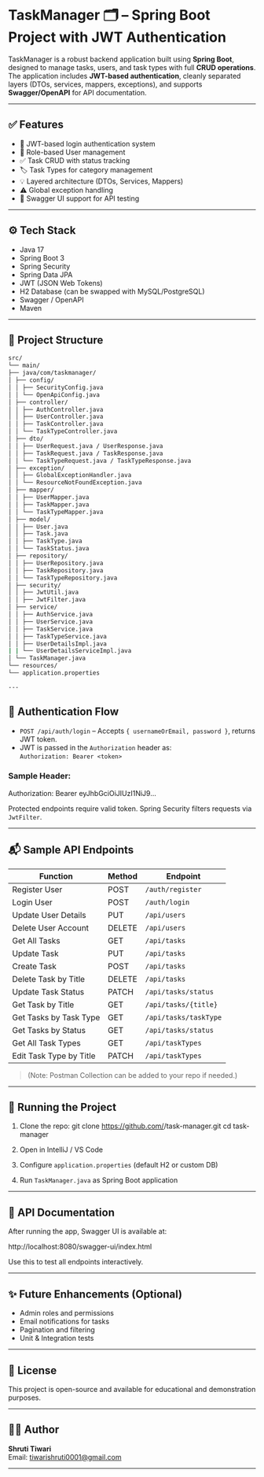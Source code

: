 # TaskManager 🗂️ – Spring Boot Project with JWT Authentication

TaskManager is a robust backend application built using **Spring Boot**, designed to manage tasks, users, and task types with full **CRUD operations**. The application includes **JWT-based authentication**, cleanly separated layers (DTOs, services, mappers, exceptions), and supports **Swagger/OpenAPI** for API documentation.

---

## ✅ Features

- 🔐 JWT-based login authentication system
- 👥 Role-based User management
- ✅ Task CRUD with status tracking
- 🏷️ Task Types for category management
- 💡 Layered architecture (DTOs, Services, Mappers)
- ⚠️ Global exception handling
- 📖 Swagger UI support for API testing

---

## ⚙️ Tech Stack

- Java 17
- Spring Boot 3
- Spring Security
- Spring Data JPA
- JWT (JSON Web Tokens)
- H2 Database (can be swapped with MySQL/PostgreSQL)
- Swagger / OpenAPI
- Maven

---

## 🧱 Project Structure

```bash
src/
└── main/
├── java/com/taskmanager/
│ ├── config/
│ │ ├── SecurityConfig.java
│ │ └── OpenApiConfig.java
│ ├── controller/
│ │ ├── AuthController.java
│ │ ├── UserController.java
│ │ ├── TaskController.java
│ │ └── TaskTypeController.java
│ ├── dto/
│ │ ├── UserRequest.java / UserResponse.java
│ │ ├── TaskRequest.java / TaskResponse.java
│ │ └── TaskTypeRequest.java / TaskTypeResponse.java
│ ├── exception/
│ │ ├── GlobalExceptionHandler.java
│ │ └── ResourceNotFoundException.java
│ ├── mapper/
│ │ ├── UserMapper.java
│ │ ├── TaskMapper.java
│ │ └── TaskTypeMapper.java
│ ├── model/
│ │ ├── User.java
│ │ ├── Task.java
│ │ ├── TaskType.java
│ │ └── TaskStatus.java
│ ├── repository/
│ │ ├── UserRepository.java
│ │ ├── TaskRepository.java
│ │ └── TaskTypeRepository.java
│ ├── security/
│ │ ├── JwtUtil.java
│ │ ├── JwtFilter.java
│ ├── service/
│ │ ├── AuthService.java
│ │ ├── UserService.java
│ │ ├── TaskService.java
│ │ ├── TaskTypeService.java
│ │ ├── UserDetailsImpl.java
| | └── UserDetailsServiceImpl.java
│ └── TaskManager.java
└── resources/
└── application.properties

---
```

## 🔐 Authentication Flow

- `POST /api/auth/login` – Accepts `{ usernameOrEmail, password }`, returns JWT token.
- JWT is passed in the `Authorization` header as:  
  `Authorization: Bearer <token>`

### Sample Header:
Authorization: Bearer eyJhbGciOiJIUzI1NiJ9...


Protected endpoints require valid token. Spring Security filters requests via `JwtFilter`.

---

## 📬 Sample API Endpoints

  | Function                 | Method | Endpoint                  |
  |--------------------------|--------|---------------------------|
  | Register User            | POST   | `/auth/register`          |
  | Login User               | POST   | `/auth/login`             |
  | Update User Details      | PUT    | `/api/users`              |
  | Delete User Account      | DELETE | `/api/users`              |
  | Get All Tasks            | GET    | `/api/tasks`              |
  | Update Task              | PUT    | `/api/tasks`              |
  | Create Task              | POST   | `/api/tasks`              |
  | Delete Task by Title     | DELETE | `/api/tasks`              |
  | Update Task Status       | PATCH  | `/api/tasks/status`       |
  | Get Task by Title        | GET    | `/api/tasks/{title}`      |
  | Get Tasks by Task Type   | GET    | `/api/tasks/taskType`     |
  | Get Tasks by Status      | GET    | `/api/tasks/status`       |
  | Get All Task Types       | GET    | `/api/taskTypes`          |
  | Edit Task Type by Title  | PATCH  | `/api/taskTypes`          |


> (Note: Postman Collection can be added to your repo if needed.)

---

## 🚀 Running the Project

1. Clone the repo:
git clone https://github.com/<your-username>/task-manager.git
cd task-manager

2. Open in IntelliJ / VS Code  
3. Configure `application.properties` (default H2 or custom DB)  
4. Run `TaskManager.java` as Spring Boot application

---

## 📑 API Documentation

After running the app, Swagger UI is available at:

http://localhost:8080/swagger-ui/index.html


Use this to test all endpoints interactively.

---

## ✨ Future Enhancements (Optional)

- Admin roles and permissions
- Email notifications for tasks
- Pagination and filtering
- Unit & Integration tests

---

## 📄 License

This project is open-source and available for educational and demonstration purposes.

---

## 🙋‍♀️ Author

**Shruti Tiwari**  
Email: [tiwarishruti0001@gmail.com](mailto:tiwarishruti0001@gmail.com)

---
